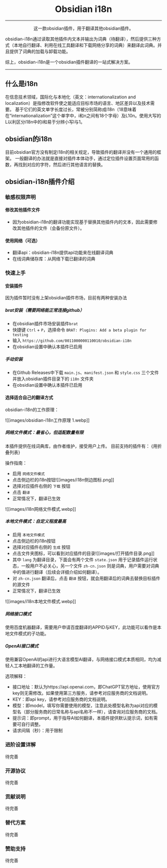 <h1 align="center">Obsidian i18n</h1>

---

<p align="center">这一款obsidian插件，用于翻译其他obsidian插件。

obsidian-i18n通过读取其他插件内文本并输出为词典（待翻译），然后提供三种方式（本地自行翻译、利用在线工具翻译和下载网络分享的词典）来翻译此词典。并且提供了词典的加载与卸载功能。

综上，obsidian-i18n是一个obsidian插件翻译的一站式解决方案。</p>

---



## 什么是i18n

在信息技术领域，国际化与本地化（英文：internationalization and localization）是指修改软件使之能适应目标市场的语言、地区差异以及技术需要。
基于它们的英文单字长度过长，常被分别简称成i18n（18意味着在“internationalization”这个单字中，i和n之间有18个字母）及L10n。使用大写的L以利区分i18n中的i和易于分辨小写l与1。

## obsidian的i18n

目前obsidian官方没有制定i18n的相关规定，导致插件的翻译并没有一个通用的框架。
一般翻译的办法就是直接对插件本体动手，通过定位插件设置页面常用的函数，再找到对应的字符，然后进行其他语言的替换。


## obsidian-i18n插件介绍

### 敏感权限声明

#### 修改其他插件文件

- 因为obsidian-i18n的翻译功能实现基于替换其他插件内的文本，因此需要修改其他插件的文件（会备份原文件）。

#### 使用网络（可选）

- 翻译api：obsidian-i18n提供api功能来在线翻译词典
- 在线词典储存库：从网络下载已翻译的词典

### 快速上手

#### 安装插件

因为插件暂时没有上架obsidian插件市场，目前有两种安装办法

##### brat安装（需要网络能正常连接github）
- 在obsidian插件市场安装插件`brat`
- 快捷键 `Ctrl` + `P`，选择命令 `BRAT: Plugins: Add a beta plugin for testing`
- 输入 `https://github.com/0011000000110010/obsidian-i18n`
- 在obsidian设置中确认本插件已启用

##### 手动安装
- 在Github Releases中下载 `main.js`、`manifest.json` 和 `style.css` 三个文件并放入obsidian插件目录下的 `i18n` 文件夹
- 在obsidian设置中确认本插件已启用

#### 选择适合自己的翻译方式

obsidian-i18n的工作原理：

![[images/obsidian-i18n工作原理 1.webp]]


##### 网络文件模式：最省心，但适配数量有限
本插件提供在线词典库，由作者维护，接受用户上传。
目前支持的插件有：
{用折叠列表}

操作指南：
- 启用 `网络文件模式`
- 点击侧边栏的i18n按钮![[images/i18n侧边图标.png]]
- 选择对应插件右侧的 `下载` 按钮
- 点击 `翻译`
- 正常情况下，翻译已生效

![[images/i18n网络文件模式.webp]]

##### 本地文件模式：自定义程度最高
- 启用 `本地文件模式`
- 点击侧边栏的i18n按钮
- 选择对应插件右侧的 `生成` 按钮
- 点击文件夹图标，可以看到对应插件的目录![[images/打开插件目录.png]]
- 其中 `lang` 为翻译目录，下面会有两个文件 `state.json` 用于记录插件运行状态，一般用户不必关心，另一个文件 `zh-cn.json` 则是词典，用户需要对词典中的值进行翻译（后续会详细介绍如何翻译）。
- 对 `zh-cn.json` 翻译后，点击 `翻译` 按钮，就会用翻译后的词典去替换目标插件的源文件
- 正常情况下，翻译已生效

![[images/i18n本地文件模式.webp]]

##### 网络接口模式

使用百度机器翻译，需要用户申请百度翻译的APPID与KEY，此功能可以看作是本地文件模式的子功能。

##### OpenAI接口模式

使用兼容OpenAI的api进行大语言模型AI翻译，与网络接口模式本质相同，均为减轻人工本地翻译的工作量。

选项解释：
- 接口地址：默认为https://api.openai.com，即ChatGPT官方地址，使用官方key则无需修改。如果使用第三方服务，请参考对应服务商的文档说明。
- KEY：即api key，请参考对应服务商的文档说明。
- 模型：即model，填写你需要使用的模型，注意此处模型名称为api对应的模型名（部分服务商的日常名称与api名称不一样），请查询对应服务商的文档。
- 提示词：即prompt，用于指导AI如何翻译，本插件提供默认提示词，如有需要可自行调整。
- 请求间隔（秒）：用于限制

### 进阶设置详解

待完善

### 开源协议

待完善

### 贡献说明

待完善

### 替代方案

待完善

### 赞助支持

待完善